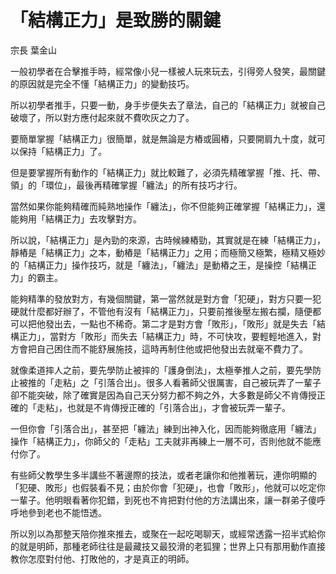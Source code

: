 # 「結構正力」是致勝的關鍵

宗長
葉金山

一般初學者在合擊推手時，經常像小兒一樣被人玩來玩去，引得旁人發笑，最關鍵的原因就是完全不懂「結構正力」的變動技巧。

所以初學者推手，只要一動，身手步便失去了章法，自己的「結構正力」就被自己破壞了，所以對方應付起來就不費吹灰之力了。

要簡單掌握「結構正力」很簡單，就是無論是方樁或圓樁，只要開肩九十度，就可以保持「結構正力」了。

但是要掌握所有動作的「結構正力」就比較難了，必須先精確掌握「推、托、帶、領」的「環位」，最後再精確掌握「纏法」的所有技巧才行。

當然如果你能夠精確而純熟地操作「纏法」，你不但能夠正確掌握「結構正力」，還能夠用「結構正力」去攻擊對方。

所以說，「結構正力」是內勁的來源，古時候練樁勁，其實就是在練「結構正力」，靜樁是「結構正力」之本，動樁是「結構正力」之用；而極簡又極繁，極精又極妙的「結構正力」操作技巧，就是「纏法」，「纏法」是動樁之王，是操控「結構正力」的霸主。

能夠精準的發放對方，有幾個關鍵，第一當然就是對方會「犯硬」，對方只要一犯硬就什麼都好辦了，不管他有沒有「結構正力」，只要前推後壓左搬右攔，隨便都可以把他發出去，一點也不稀奇。第二才是對方會「敗形」，「敗形」就是失去「結構正力」，當對方「敗形」而失去「結構正力」時，不可快攻，要輕輕地進入，對方會把自己困住而不能舒展施技，這時再制住他或把他發出去就毫不費力了。

就像柔道摔人之前，要先學防止被摔的「護身倒法」，太極拳推人之前，要先學防止被推的「走粘」之「引落合出」。很多人看著師父很厲害，自己被玩弄了一輩子卻不能突破，除了確實是因為自己天分努力都不夠之外，大多數是師父不肯傳授正確的「走粘」，也就是不肯傳授正確的「引落合出」，才會被玩弄一輩子。

一但你會「引落合出」，甚至把「纏法」練到出神入化，因而能夠徹底用「纏法」操作「結構正力」，你師父的「走粘」工夫就非再練上一層不可，否則他就不能應付你了。

有些師父教學生多半講些不著邊際的技法，或者老讓你和他推著玩，連你明顯的「犯硬、敗形」也假裝看不見；由於你會「犯硬」，也會「敗形」，他就可以吃定你一輩子。他明眼看著你犯錯，到死也不肯把對付他的方法講出來，讓一群弟子傻呼呼地參到老也不能悟透。

所以別以為那整天陪你推來推去，或聚在一起吃喝聊天，或經常透露一招半式給你的就是明師，那種老師往往是最藏技又最狡滑的老狐狸；世界上只有那用動作直接教你怎麼對付他、打敗他的，才是真正的明師。